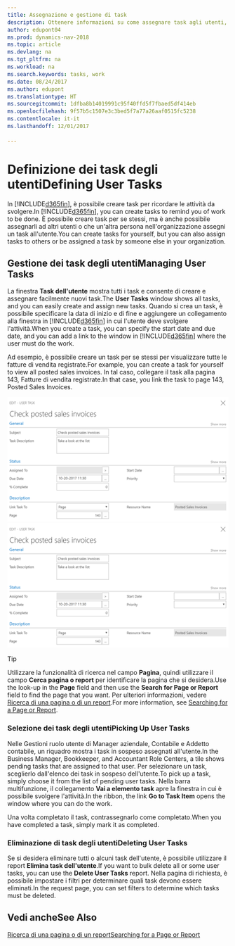 ```yaml
---
title: Assegnazione e gestione di task
description: Ottenere informazioni su come assegnare task agli utenti, incluso il proprio contabile, in Dynamics NAV
author: edupont04
ms.prod: dynamics-nav-2018
ms.topic: article
ms.devlang: na
ms.tgt_pltfrm: na
ms.workload: na
ms.search.keywords: tasks, work
ms.date: 08/24/2017
ms.author: edupont
ms.translationtype: HT
ms.sourcegitcommit: 1dfba8b14019991c95f40ffd5f7fbaed5df414eb
ms.openlocfilehash: 9f57b5c1507e3c3bed5f7a77a26aaf0515fc5238
ms.contentlocale: it-it
ms.lasthandoff: 12/01/2017

---
```

# <a name="defining-user-tasks"></a><span data-ttu-id="b89a4-103">Definizione dei task degli utenti</span><span class="sxs-lookup"><span data-stu-id="b89a4-103">Defining User Tasks</span></span>
<span data-ttu-id="b89a4-104">In [!INCLUDE[d365fin](includes/d365fin_md.md)], è possibile creare task per ricordare le attività da svolgere.</span><span class="sxs-lookup"><span data-stu-id="b89a4-104">In [!INCLUDE[d365fin](includes/d365fin_md.md)], you can create tasks to remind you of work to be done.</span></span> <span data-ttu-id="b89a4-105">È possibile creare task per se stessi, ma è anche possibile assegnarli ad altri utenti o che un'altra persona nell'organizzazione assegni un task all'utente.</span><span class="sxs-lookup"><span data-stu-id="b89a4-105">You can create tasks for yourself, but you can also assign tasks to others or be assigned a task by someone else in your organization.</span></span>  

## <a name="managing-user-tasks"></a><span data-ttu-id="b89a4-106">Gestione dei task degli utenti</span><span class="sxs-lookup"><span data-stu-id="b89a4-106">Managing User Tasks</span></span>
<span data-ttu-id="b89a4-107">La finestra **Task dell'utente** mostra tutti i task e consente di creare e assegnare facilmente nuovi task.</span><span class="sxs-lookup"><span data-stu-id="b89a4-107">The **User Tasks** window shows all tasks, and you can easily create and assign new tasks.</span></span> <span data-ttu-id="b89a4-108">Quando si crea un task, è possibile specificare la data di inizio e di fine e aggiungere un collegamento alla finestra in [!INCLUDE[d365fin](includes/d365fin_md.md)] in cui l'utente deve svolgere l'attività.</span><span class="sxs-lookup"><span data-stu-id="b89a4-108">When you create a task, you can specify the start date and due date, and you can add a link to the window in [!INCLUDE[d365fin](includes/d365fin_md.md)] where the user must do the work.</span></span>  

<span data-ttu-id="b89a4-109">Ad esempio, è possibile creare un task per se stessi per visualizzare tutte le fatture di vendita registrate.</span><span class="sxs-lookup"><span data-stu-id="b89a4-109">For example, you can create a task for yourself to view all posted sales invoices.</span></span> <span data-ttu-id="b89a4-110">In tal caso, collegare il task alla pagina 143, Fatture di vendita registrate.</span><span class="sxs-lookup"><span data-stu-id="b89a4-110">In that case, you link the task to page 143, Posted Sales Invoices.</span></span>  

<span data-ttu-id="b89a4-111">![Esempio di un task dell'utente](media/across-user-tasks/sample-user-task.png "Esempio di un task dell'utente")</span><span class="sxs-lookup"><span data-stu-id="b89a4-111">![Example of a User Task](media/across-user-tasks/sample-user-task.png "Example of a user task")</span></span>

> [!TIP]  
>  <span data-ttu-id="b89a4-112">Utilizzare la funzionalità di ricerca nel campo **Pagina**, quindi utilizzare il campo **Cerca pagina o report** per identificare la pagina che si desidera.</span><span class="sxs-lookup"><span data-stu-id="b89a4-112">Use the look-up in the **Page** field and then use the **Search for Page or Report** field to find the page that you want.</span></span> <span data-ttu-id="b89a4-113">Per ulteriori informazioni, vedere [Ricerca di una pagina o di un report](ui-search.md).</span><span class="sxs-lookup"><span data-stu-id="b89a4-113">For more information, see [Searching for a Page or Report](ui-search.md).</span></span>  

### <a name="picking-up-user-tasks"></a><span data-ttu-id="b89a4-114">Selezione dei task degli utenti</span><span class="sxs-lookup"><span data-stu-id="b89a4-114">Picking Up User Tasks</span></span>
<span data-ttu-id="b89a4-115">Nelle Gestioni ruolo utente di Manager aziendale, Contabile e Addetto contabile, un riquadro mostra i task in sospeso assegnati all'utente.</span><span class="sxs-lookup"><span data-stu-id="b89a4-115">In the Business Manager, Bookkeeper, and Accountant Role Centers, a tile shows pending tasks that are assigned to that user.</span></span> <span data-ttu-id="b89a4-116">Per selezionare un task, sceglierlo dall'elenco dei task in sospeso dell'utente.</span><span class="sxs-lookup"><span data-stu-id="b89a4-116">To pick up a task, simply choose it from the list of pending user tasks.</span></span> <span data-ttu-id="b89a4-117">Nella barra multifunzione, il collegamento **Vai a elemento task** apre la finestra in cui è possibile svolgere l'attività.</span><span class="sxs-lookup"><span data-stu-id="b89a4-117">In the ribbon, the link **Go to Task Item** opens the window where you can do the work.</span></span>  

<span data-ttu-id="b89a4-118">Una volta completato il task, contrassegnarlo come completato.</span><span class="sxs-lookup"><span data-stu-id="b89a4-118">When you have completed a task, simply mark it as completed.</span></span>  

### <a name="deleting-user-tasks"></a><span data-ttu-id="b89a4-119">Eliminazione di task degli utenti</span><span class="sxs-lookup"><span data-stu-id="b89a4-119">Deleting User Tasks</span></span>
<span data-ttu-id="b89a4-120">Se si desidera eliminare tutti o alcuni task dell'utente, è possibile utilizzare il report **Elimina task dell'utente**.</span><span class="sxs-lookup"><span data-stu-id="b89a4-120">If you want to bulk delete all or some user tasks, you can use the **Delete User Tasks** report.</span></span> <span data-ttu-id="b89a4-121">Nella pagina di richiesta, è possibile impostare i filtri per determinare quali task devono essere eliminati.</span><span class="sxs-lookup"><span data-stu-id="b89a4-121">In the request page, you can set filters to determine which tasks must be deleted.</span></span>  

## <a name="see-also"></a><span data-ttu-id="b89a4-122">Vedi anche</span><span class="sxs-lookup"><span data-stu-id="b89a4-122">See Also</span></span>
[<span data-ttu-id="b89a4-123">Ricerca di una pagina o di un report</span><span class="sxs-lookup"><span data-stu-id="b89a4-123">Searching for a Page or Report</span></span>](ui-search.md)  

